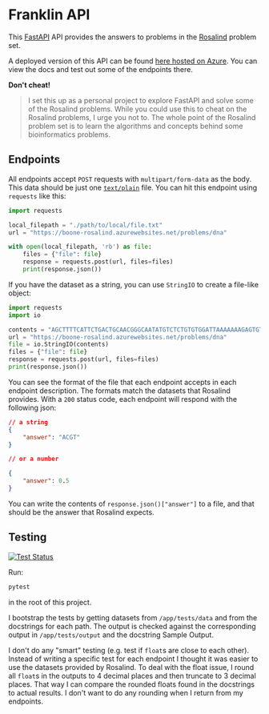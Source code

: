 # Franklin API

This [FastAPI](https://fastapi.tiangolo.com/) API provides the answers to problems in the [Rosalind](http://rosalind.info/) problem set.

A deployed version of this API can be found [here hosted on Azure](https://boone-rosalind.azurewebsites.net/docs). You can view the docs and test out some of the endpoints there.

__Don't cheat!__

> I set this up as a personal project to explore FastAPI and solve some of the Rosalind problems. While you could use this to cheat on the Rosalind problems, I urge you not to. The whole point of the Rosalind problem set is to learn the algorithms and concepts behind some bioinformatics problems.

## Endpoints

All endpoints accept `POST` requests with `multipart/form-data` as the body. This data should be just one [`text/plain`](https://developer.mozilla.org/en-US/docs/Web/HTTP/Basics_of_HTTP/MIME_types/Common_types) file. You can hit this endpoint using `requests` like this:

```python
import requests

local_filepath = "./path/to/local/file.txt"
url = "https://boone-rosalind.azurewebsites.net/problems/dna"

with open(local_filepath, 'rb') as file:
    files = {"file": file}
    response = requests.post(url, files=files)
    print(response.json())
```

If you have the dataset as a string, you can use `StringIO` to create a file-like object:

```python
import requests
import io

contents = "AGCTTTTCATTCTGACTGCAACGGGCAATATGTCTCTGTGTGGATTAAAAAAAGAGTGTCTGATAGCAGC"
url = "https://boone-rosalind.azurewebsites.net/problems/dna"
file = io.StringIO(contents)
files = {"file": file}
response = requests.post(url, files=files)
print(response.json())
```

You can see the format of the file that each endpoint accepts in each endpoint description. The formats match the datasets that Rosalind provides. With a `200` status code, each endpoint will respond with the following json:

```json
// a string
{
    "answer": "ACGT"
}

// or a number

{
    "answer": 0.5
}
```

You can write the contents of `response.json()["answer"]` to a file, and that should be the answer that Rosalind expects.

## Testing


[![Test Status](https://github.com/boonepeter/franklin-api/workflows/Test/badge.svg)](https://github.com/boonepeter/franklin-api/actions)


Run:

```python
pytest
```

in the root of this project.

I bootstrap the tests by getting datasets from `/app/tests/data` and from the docstrings for each path. The output is checked against the corresponding output in `/app/tests/output` and the docstring Sample Output.

I don't do any "smart" testing (e.g. test if `float`s are close to each other). Instead of writing a specific test for each endpoint I thought it was easier to use the datasets provided by Rosalind. To deal with the float issue, I round all `float`s in the outputs to 4 decimal places and then truncate to 3 decimal places. That way I can compare the rounded floats found in the docstrings to actual results. I don't want to do any rounding when I return from my endpoints.
